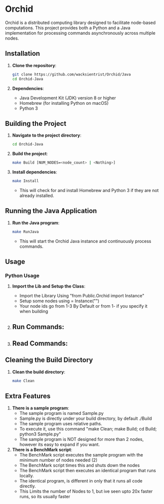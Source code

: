 # Orchid

Orchid is a distributed computing library designed to facilitate node-based computations. This project provides both a Python and a Java implementation for processing commands asynchronously across multiple nodes.

## Installation

1. **Clone the repository**:
    ```sh
    git clone https://github.com/wacksientrist/Orchid/Java
    cd Orchid-Java
    ```

2. **Dependencies**:
    - Java Development Kit (JDK) version 8 or higher
    - Homebrew (for installing Python on macOS)
    - Python 3

## Building the Project

1. **Navigate to the project directory**:
    ```sh
    cd Orchid-Java
    ```

2. **Build the project**:
    ```sh
    make Build [NUM_NODES=<node_count> | <Nothing>]
    ```

3. **Install dependencies**:
    ```sh
    make Install
    ```
    - This will check for and install Homebrew and Python 3 if they are not already installed.

## Running the Java Application

1. **Run the Java program**:
    ```sh
    make RunJava
    ```
    - This will start the Orchid Java instance and continuously process commands.

## Usage

### Python Usage

1. **Import the Lib and Setup the Class**:
    - Import the Library Using "from Public.Orchid import Instance"
    - Setup some nodes using <your variable name> = Instance("<Node ID>")
    - Your node ids go from 1-3 By Default or from 1-<your node count> if you specify it when building

2. **Run Commands**:
    - 

3. **Read Commands**:
    -

## Cleaning the Build Directory

1. **Clean the build directory**:
    ```sh
    make Clean
    ```
## Extra Features

1. **There is a sample program**:
    - The sample program is named Sample.py
    - Sample.py is directly under your build directory, by default ./Build
    - The sample program uses relative paths.
    - To execute it, use this command "make Clean; make Build; cd Build; python3 Sample.py"
    - The sample program is NOT designed for more than 2 nodes, however its easy to expand if you want.
2. **There is a BenchMark script**:
    - The BenchMark script executes the sample program with the minimum number of nodes needed (2)
    - The BenchMark script times this and shuts down the nodes
    - The BenchMark script then executes an identical program that runs locally.
    - The identical program, is different in only that it runs all code directly.
    - This Limits the number of Nodes to 1, but ive seen upto 20x faster runs, so its usually faster

